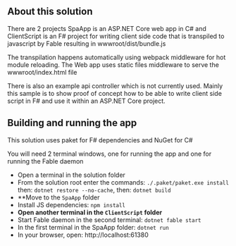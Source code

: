 ## About this solution

There are 2 projects SpaApp is an ASP.NET Core web app in C# and ClientScript is an F# project for writing client side code that is transpiled to javascript by Fable resulting in wwwroot/dist/bundle.js

The transpilation happens automatically using webpack middleware for hot module reloading.
The Web app uses static files middleware to serve the wwwroot/index.html file

There is also an example api controller which is not currently used. Mainly this sample is to show proof of concept how to be able to write client side script in F# and use it within an ASP.NET Core project.


## Building and running the app

This solution uses paket for F# dependencies and NuGet for C#

You will need 2 terminal windows, one for running the app and one for running the Fable daemon

* Open a terminal in the solution folder
* From the solution root enter the commands: `./.paket/paket.exe install` then: `dotnet restore --no-cache`, then: `dotnet build`
* **Move to the `SpaApp` folder
* Install JS dependencies: `npm install`
* **Open another terminal in the `ClientScript` folder**
* Start Fable daemon in the second terminal: `dotnet fable start`
* In the first terminal in the SpaApp folder: `dotnet run`
* In your browser, open: http://localhost:61380
